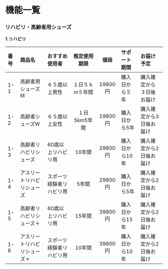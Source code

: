# 機能一覧
### リハビリ・高齢者用シューズ
**1.リハビリ**

|番号|商品名|おすすめ使用者|推定使用期限|値段|サポート期間|お届け予定|
|:---|:---|:---|:---:|:---:|:---|:--------|
|1-1|高齢者用シューズM|６５歳以上男性|１日５ｋm５年間|19800円|購入日から５年|購入確定から３日後お届け|
|1-2|高齢者シューズW|６５歳以上女性|１日5km5年間|19800円|購入日から5年|購入確定から3日後お届け|
|1-3|高齢者リハビリシューズ|60歳以上リハビリ用|10年間|29800円|購入日から10年|購入確定から2日後お届け|
|1-4|アスリートリハビリシューズ|スポーツ経験者リハビリ用|5年間|29800円|購入日から5年|購入確定から2日後お届け|
|1-5|高齢者リハビリシューズ＋|60歳以上リハビリ用|15年間|39800円|購入日から15年|購入確定から2日後お届け|
|1-6|アスリートリハビリシューズ＋|スポーツ経験者リハビリ用|10年間|39800円|購入日から10年|購入確定から2日後お届け|
